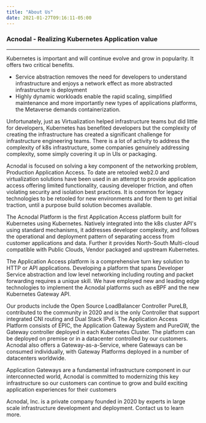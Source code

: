```yaml
---
title: "About Us"
date: 2021-01-27T09:16:11-05:00
---
```


### Acnodal - Realizing Kubernetes Application value   

---

Kubernetes is important and will continue evolve and grow in popularity.  It offers two critical benefits.

* Service abstraction removes the need for developers to understand infrastructure and enjoys a network effect as more abstracted infrastructure is deployment
* Highly dynamic workloads enable the rapid scaling, simplified maintenance and more importantly new types of applications platforms, the Metaverse demands containerization.

Unfortunately, just as Virtualization helped infrastructure teams but did little for developers, Kubernetes has benefited developers but the complexity of creating the infrastructure has created a significant challenge for infrastructure engineering teams.  There is a lot of activity to address the complexity of k8s infrastructure, some companies genuinely addressing complexity, some simply covering it up in UIs or packaging.

Acnodal is focused on solving a key component of the networking problem, Production Application Access.  To date are retooled web2.0 and virtualization solutions have been used in an attempt to provide application access offering limited functionality, causing developer friction, and often violating security and isolation best practices.  It is common for legacy technologies to be retooled for new environments and for them to get initial traction, until a purpose build solution becomes available.

The Acnodal Platform is the first Application Access platform built for Kubernetes using Kubernetes. Natively integrated into the k8s cluster API's using standard mechanisms, it addresses developer complexity, and follows the operational and deployment pattern of separating access from customer applications and data.  Further it provides North-South Multi-cloud compatible with Public Clouds, Vendor packaged and upstream Kubernetes.

The Application Access platform is a comprehensive turn key solution to HTTP or API applications.  Developing a platform that spans Developer Service abstraction and low level networking including routing and packet forwarding requires a unique skill.  We have employed new and leading edge technologies to implement the Acnodal platforms such as eBPF and the new Kubernetes Gateway API.

Our products include the Open Source LoadBalancer Controller PureLB, contributed to the community in 2020 and is the only Controller that support integrated CNI routing and Dual Stack IPv6.  The Application Access Platform consists of EPIC, the Application Gateway System and PureGW, the Gateway controller deployed in each Kubernetes Cluster.  The platform can be deployed on premise or in a datacenter controlled by our customers.  Acnodal also offers a Gateway-as-a-Service, where Gateways can be consumed individually, with Gateway Platforms deployed in a number of datacenters worldwide. 

Application Gateways are a fundamental infrastructure component in our interconnected world, Acnodal is committed to modernizing this key infrastructure so our customers can continue to grow and build exciting application experiences for their customers


Acnodal, Inc. is a private company founded in 2020 by experts in large scale infrastructure development and deployment.  Contact us to learn more.